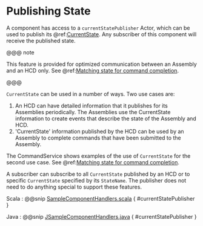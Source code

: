 # Publishing State

A component has access to a `currentStatePublisher` Actor, which can be used to publish its @ref:[CurrentState](../params/states.md). Any subscriber of this component will receive the 
published state. 

@@@ note

This feature is provided for optimized communication between an Assembly and an HCD only.  See @ref:[Matching state for command completion](../commons/command.md#matching-state-for-command-completion).

@@@

`CurrentState` can be used in a number of ways. Two use cases are:

1. An HCD can have detailed information that it publishes for its Assemblies periodically. The Assemblies use the CurrentState
information to create events that describe the state of the Assembly and HCD.
2. 'CurrentState' information published by the HCD can be used by an Assembly to complete commands that have been submitted
to the Assembly.

The CommandService shows examples of the use of `CurrentState` for the second use case. See @ref:[Matching state for command completion](../commons/command.md#matching-state-for-command-completion).

A subscriber can subscribe to all `CurrentState` published by an HCD or to specific `CurrentState` specified by its 
`StateName`. The publisher does not need to do anything special to support these features.

Scala
:   @@snip [SampleComponentHandlers.scala](../../../../examples/src/main/scala/org/tmt/csw/sample/CurrentStateExampleComponentHandlers.scala) { #currentStatePublisher }

Java
:   @@snip [JSampleComponentHandlers.java](../../../../examples/src/main/java/org/tmt/csw/sample/JCurrentStateExampleComponentHandlers.java) { #currentStatePublisher }
